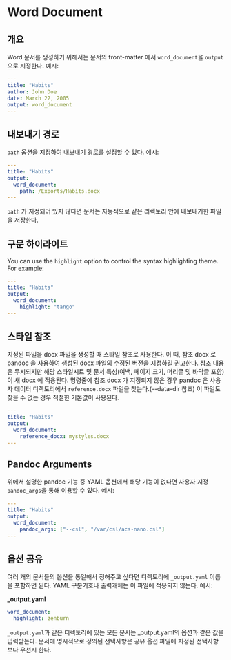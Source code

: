 # Word Document

## 개요

Word 문서를 생성하기 위해서는 문서의 front-matter 에서 `word_document`을 `output`으로 지정한다.
예시:

```yaml
---
title: "Habits"
author: John Doe
date: March 22, 2005
output: word_document
---

```

## 내보내기 경로

`path` 옵션을 지정하여 내보내기 경로를 설정할 수 있다. 예시:

```yaml
---
title: "Habits"
output:
  word_document:
    path: /Exports/Habits.docx
---

```

`path` 가 지정되어 있지 않다면 문서는 자동적으로 같은 리렉토리 안에 내보내기한 파일을 저장한다.

## 구문 하이라이트

You can use the `highlight` option to control the syntax highlighting theme. For example:

```yaml
---
title: "Habits"
output:
  word_document:
    highlight: "tango"
---

```

## 스타일 참조

지정된 파일을 docx 파일을 생성할 때 스타일 참조로 사용한다.
이 때, 참조 docx 로 pandoc 을 사용하여 생성된 docx 파일의 수정된 버전을 지정하길 권고한다.
참조 내용은 무시되지만 해당 스타일시트 및 문서 특성(여백, 페이지 크기, 머리글 및 바닥글 포함)이 새 docx 에 적용된다.
명령줄에 참조 docx 가 지정되지 않은 경우 pandoc 은 사용자 데이터 디렉토리에서 `reference.docx` 파일을 찾는다.(--data-dir 참조)
이 파일도 찾을 수 없는 경우 적절한 기본값이 사용된다.

```yaml
---
title: "Habits"
output:
  word_document:
    reference_docx: mystyles.docx
---

```

## Pandoc Arguments

위에서 설명한 pandoc 기능 중 YAML 옵션에서 해당 기능이 없다면 사용자 지정 `pandoc_args`을 통해 이용할 수 있다. 예시:

```yaml
---
title: "Habits"
output:
  word_document:
    pandoc_args: ["--csl", "/var/csl/acs-nano.csl"]
---

```

## 옵션 공유

여러 개의 문서들의 옵션을 통일해서 정해주고 싶다면 디렉토리에 `_output.yaml` 이름을 포함하면 된다. YAML 구분기호나 출력개체는 이 파일에 적용되지 않는다. 예시:

**\_output.yaml**

```yaml
word_document:
  highlight: zenburn
```

`_output.yaml`과 같은 디렉토리에 있는 모든 문서는 \_output.yaml의 옵션과
같은 값을 입력받는다. 문서에 명시적으로 정의된 선택사항은 공유 옵션 파일에 지정된 선택사항 보다 우선시 한다.
